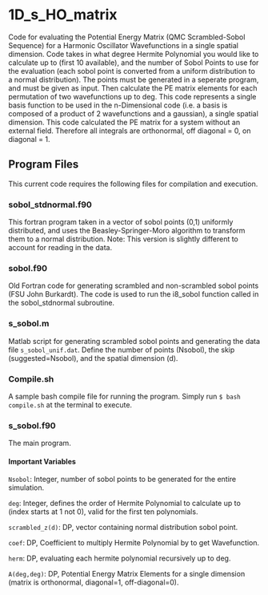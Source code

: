 # 1D_s_HO_matrix
Code for evaluating the Potential Energy Matrix (QMC Scrambled-Sobol Sequence) for a Harmonic Oscillator Wavefunctions in a single spatial dimension.
Code takes in what degree Hermite Polynomial you would like to calculate up to (first 10 available), and the number of Sobol Points to use for the evaluation (each sobol point is converted from a uniform distribution to a normal distribution). 
The points must be generated in a seperate program, and must be given as input. 
Then calculate the PE matrix elements for each permutation of two wavefunctions up to deg. 
This code represents a single basis function to be used in the n-Dimensional code (i.e. a basis is composed of a product of 2 wavefunctions and a gaussian), a single spatial dimension. 
This code calculated the PE matrix for a system without an external field.
Therefore all integrals are orthonormal, off diagonal = 0, on diagonal = 1.

## Program Files
This current code requires the following files for compilation and execution.

### sobol_stdnormal.f90
This fortran program taken in a vector of sobol points (0,1) uniformly distributed, and uses the Beasley-Springer-Moro algorithm to transform them to a normal distribution. 
Note: This version is slightly different to account for reading in the data. 

### sobol.f90
Old Fortran code for generating scrambled and non-scrambled sobol points (FSU John Burkardt). 
The code is used to run the i8_sobol function called in the sobol_stdnormal subroutine.

### s_sobol.m
Matlab script for generating scrambled sobol points and generating the data file `s_sobol_unif.dat`. Define the number of points (Nsobol), the skip (suggested=Nsobol), and the spatial dimension (d).

### Compile.sh
A sample bash compile file for running the program. Simply run
`$ bash compile.sh` at the terminal to execute.

### s_sobol.f90
The main program.

#### Important Variables
`Nsobol`: Integer, number of sobol points to be generated for the entire simulation.

`deg`: Integer, defines the order of Hermite Polynomial to calculate up to (index starts at 1 not 0), valid for the first ten polynomials. 

`scrambled_z(d)`: DP, vector containing normal distribution sobol point. 

`coef`: DP, Coefficient to multiply Hermite Polynomial by to get Wavefunction. 

`herm`: DP, evaluating each hermite polynomial recursively up to deg.

`A(deg,deg)`: DP, Potential Energy Matrix Elements for a single dimension (matrix is orthonormal, diagonal=1, off-diagonal=0). 
